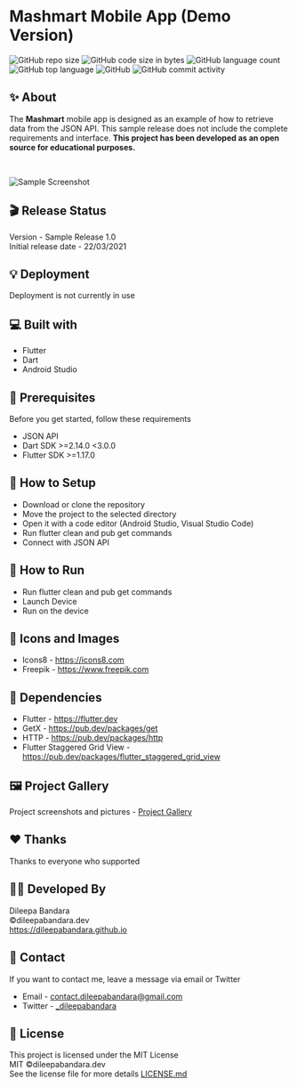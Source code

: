 # Mashmart Mobile App (Demo Version)

![GitHub repo size](https://img.shields.io/github/repo-size/dileepabandara/mashmart_demo?color=red&label=repository%20size)
![GitHub code size in bytes](https://img.shields.io/github/languages/code-size/dileepabandara/mashmart_demo?color=red)
![GitHub language count](https://img.shields.io/github/languages/count/dileepabandara/mashmart_demo)
![GitHub top language](https://img.shields.io/github/languages/top/dileepabandara/mashmart_demo)
![GitHub](https://img.shields.io/github/license/dileepabandara/mashmart_demo?color=yellow)
![GitHub commit activity](https://img.shields.io/github/commit-activity/m/dileepabandara/mashmart_demo?color=brightgreen&label=commits)

## ✨ About

The **Mashmart** mobile app is designed as an example of how to retrieve data from the JSON API. This sample release does not include the complete requirements and interface. **This project has been developed as an open source for educational purposes.**

<br>

![Sample Screenshot](https://dileepabandara.github.io/public-images/projects/mashmart-preview.png)

## 🎬 Release Status

Version - Sample Release 1.0  
Initial release date - 22/03/2021

## 💡 Deployment

Deployment is not currently in use

## 💻 Built with

- Flutter
- Dart
- Android Studio

## 📌 Prerequisites

Before you get started, follow these requirements

- JSON API
- Dart SDK >=2.14.0 <3.0.0
- Flutter SDK >=1.17.0

## 🍃 How to Setup

- Download or clone the repository
- Move the project to the selected directory
- Open it with a code editor (Android Studio, Visual Studio Code)
- Run flutter clean and pub get commands
- Connect with JSON API

## 🚀 How to Run

- Run flutter clean and pub get commands
- Launch Device
- Run on the device

## 📸 Icons and Images

- Icons8 - https://icons8.com
- Freepik - https://www.freepik.com

## 💎 Dependencies

- Flutter - https://flutter.dev
- GetX - https://pub.dev/packages/get
- HTTP - https://pub.dev/packages/http
- Flutter Staggered Grid View - https://pub.dev/packages/flutter_staggered_grid_view

## 🖼️ Project Gallery

Project screenshots and pictures - [Project Gallery](https://dileepabandara.github.io/project-gallery)

## ❤️ Thanks

Thanks to everyone who supported

## 👨‍💻 Developed By

Dileepa Bandara  
©dileepabandara.dev  
https://dileepabandara.github.io

## 💬 Contact

If you want to contact me, leave a message via email or Twitter

- Email - <contact.dileepabandara@gmail.com>
- Twitter - [_dileepabandara](https://twitter.com/_dileepabandara)

## 📜 License

This project is licensed under the MIT License  
MIT ©dileepabandara.dev  
See the license file for more details [LICENSE.md](https://github.com/dileepabandara/mashmart_demo/blob/main/LICENSE)

